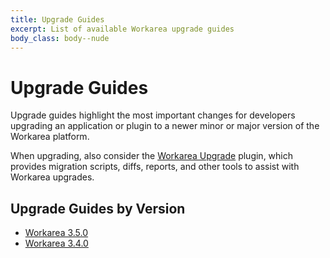 ```yaml
---
title: Upgrade Guides
excerpt: List of available Workarea upgrade guides
body_class: body--nude
---
```


Upgrade Guides
======================================================================

Upgrade guides highlight the most important changes for developers upgrading an application or plugin to a newer minor or major version of the Workarea platform.

When upgrading, also consider the [Workarea Upgrade](https://plugins.workarea.com/plugins/upgrade) plugin, which provides migration scripts, diffs, reports, and other tools to assist with Workarea upgrades.


Upgrade Guides by Version
----------------------------------------------------------------------

- [Workarea 3.5.0](/upgrade-guides/workarea-3-5-0.html)
- [Workarea 3.4.0](/upgrade-guides/workarea-3-4-0.html)
